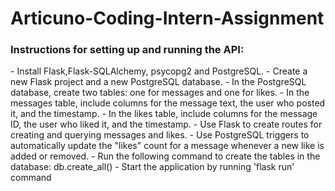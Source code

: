 # Articuno-Coding-Intern-Assignment

<h3> Instructions for setting up and running the API: </h3>
- Install Flask,Flask-SQLAlchemy, psycopg2 and PostgreSQL.
- Create a new Flask project and a new PostgreSQL database.
- In the PostgreSQL database, create two tables: one for messages and one for likes.
- In the messages table, include columns for the message text, the user who posted it, and the timestamp.
- In the likes table, include columns for the message ID, the user who liked it, and the timestamp.
- Use Flask to create routes for creating and querying messages and likes.
- Use PostgreSQL triggers to automatically update the "likes" count for a message whenever a new like is added or removed.
- Run the following command to create the tables in the database: db.create_all()
- Start the application by running 'flask run' command
